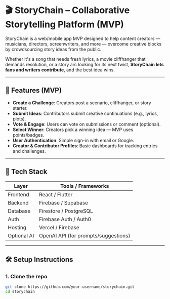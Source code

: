 # 🎬 StoryChain – Collaborative Storytelling Platform (MVP)

StoryChain is a web/mobile app MVP designed to help content creators — musicians, directors, screenwriters, and more — overcome creative blocks by crowdsourcing story ideas from the public.

Whether it's a song that needs fresh lyrics, a movie cliffhanger that demands resolution, or a story arc looking for its next twist, **StoryChain lets fans and writers contribute**, and the best idea wins.

---

## 🚀 Features (MVP)

- **Create a Challenge**: Creators post a scenario, cliffhanger, or story starter.
- **Submit Ideas**: Contributors submit creative continuations (e.g., lyrics, plots).
- **Vote & Engage**: Users can vote on submissions or comment (optional).
- **Select Winner**: Creators pick a winning idea — MVP uses points/badges.
- **User Authentication**: Simple sign-in with email or Google.
- **Creator & Contributor Profiles**: Basic dashboards for tracking entries and challenges.

---

## 📱 Tech Stack

| Layer         | Tools / Frameworks     |
|--------------|------------------------|
| Frontend     | React / Flutter         |
| Backend      | Firebase / Supabase     |
| Database     | Firestore / PostgreSQL  |
| Auth         | Firebase Auth / Auth0   |
| Hosting      | Vercel / Firebase       |
| Optional AI  | OpenAI API (for prompts/suggestions) |

---

## 🛠️ Setup Instructions

### 1. Clone the repo
```bash
git clone https://github.com/your-username/storychain.git
cd storychain
